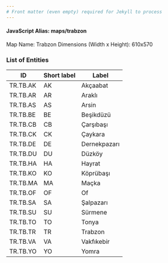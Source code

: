 ```yaml
---
# Front matter (even empty) required for Jekyll to process
---
```


#### JavaScript Alias: maps/trabzon

Map Name: Trabzon
Dimensions (Width x Height): 610x570





### List of Entities

ID | Short label | Label
---|---|---|
TR.TB.AK | AK | Akçaabat
TR.TB.AR | AR | Araklı
TR.TB.AS | AS | Arsin
TR.TB.BE | BE | Beşikdüzü		
TR.TB.CB | CB | Çarşıbaşı
TR.TB.CK | CK | Çaykara
TR.TB.DE | DE | Dernekpazarı
TR.TB.DU | DU | Düzköy		
TR.TB.HA | HA | Hayrat
TR.TB.KO | KO | Köprübaşı
TR.TB.MA | MA | Maçka
TR.TB.OF | OF | Of		
TR.TB.SA | SA | Şalpazarı
TR.TB.SU | SU | Sürmene
TR.TB.TO | TO | Tonya
TR.TB.TR | TR | Trabzon		
TR.TB.VA | VA | Vakfıkebir
TR.TB.YO | YO | Yomra